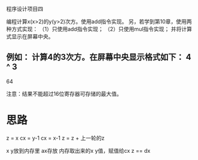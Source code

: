 程序设计项目四

编程计算x(x>2)的y(y>2)次方。使用add指令实现。
另，若学到第10章，使用两种方式实现：
（1）只使用add指令实现；
（2）只使用mul指令实现；
并将计算式显示在屏幕中央。

例如：
计算4的3次方。在屏幕中央显示格式如下：
4
^
3
-----
64

注意：结果不能超过16位寄存器可存储的最大值。


# 思路
z = x
cx = y-1
	cx = x-1
	z = z + 上一轮的z

x y放到内存里
ax存放 内存取出来的x y值，赋值给cx
z == dx

